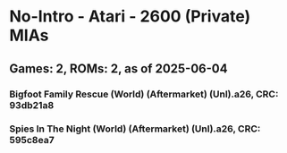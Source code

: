 # No-Intro - Atari - 2600 (Private) MIAs
## Games: 2, ROMs: 2, as of 2025-06-04

### Bigfoot Family Rescue (World) (Aftermarket) (Unl).a26, CRC: 93db21a8
### Spies In The Night (World) (Aftermarket) (Unl).a26, CRC: 595c8ea7
